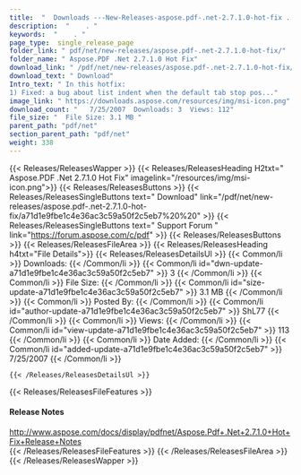 ```yaml
---
title:  "  Downloads ---New-Releases-aspose.pdf-.net-2.7.1.0-hot-fix . " 
description:  "    . " 
keywords:  "    . " 
page_type:  single_release_page
folder_link: " pdf/net/new-releases/aspose.pdf-.net-2.7.1.0-hot-fix/"
folder_name: " Aspose.PDF .Net 2.7.1.0 Hot Fix"
download_link: " /pdf/net/new-releases/aspose.pdf-.net-2.7.1.0-hot-fix/a71d1e9fbe1c4e36ac3c59a50f2c5eb7"
download_text: " Download"
Intro_text: " In this hotfix:
1) Fixed: a bug about list indent when the default tab stop pos..."
image_link: " https://downloads.aspose.com/resources/img/msi-icon.png"
download_count: "   7/25/2007  Downloads: 3  Views: 112"
file_size: "  File Size: 3.1 MB "
parent_path: "pdf/net"
section_parent_path: "pdf/net"
weight: 338 
---
```


{{< Releases/ReleasesWapper >}}
  {{< Releases/ReleasesHeading H2txt=" Aspose.PDF .Net 2.7.1.0 Hot Fix" imagelink="/resources/img/msi-icon.png">}}
  {{< Releases/ReleasesButtons >}}
    {{< Releases/ReleasesSingleButtons text=" Download" link="/pdf/net/new-releases/aspose.pdf-.net-2.7.1.0-hot-fix/a71d1e9fbe1c4e36ac3c59a50f2c5eb7%20%20" >}}
    {{< Releases/ReleasesSingleButtons text=" Support Forum " link="https://forum.aspose.com/c/pdf" >}}
  {{< Releases/ReleasesButtons >}}
  {{< Releases/ReleasesFileArea >}}
    {{< Releases/ReleasesHeading h4txt="File Details">}}
    {{< Releases/ReleasesDetailsUl >}}
            {{< Common/li  >}} Downloads: {{< /Common/li >}} 
      {{< Common/li id="dwn-update-a71d1e9fbe1c4e36ac3c59a50f2c5eb7" >}} 3 {{< /Common/li >}} 
      {{< Common/li  >}} File Size: {{< /Common/li >}} 
      {{< Common/li id="size-update-a71d1e9fbe1c4e36ac3c59a50f2c5eb7" >}} 3.1 MB {{< /Common/li >}} 
      {{< Common/li  >}} Posted By: {{< /Common/li >}} 
      {{< Common/li id="author-update-a71d1e9fbe1c4e36ac3c59a50f2c5eb7" >}} ShL77 {{< /Common/li >}} 
      {{< Common/li  >}} Views: {{< /Common/li >}} 
      {{< Common/li id="view-update-a71d1e9fbe1c4e36ac3c59a50f2c5eb7" >}} 113 {{< /Common/li >}} 
      {{< Common/li  >}} Date Added: {{< /Common/li >}} 
      {{< Common/li id="added-update-a71d1e9fbe1c4e36ac3c59a50f2c5eb7" >}} 7/25/2007 {{< /Common/li >}} 

    {{< /Releases/ReleasesDetailsUl >}}

  {{< Releases/ReleasesFileFeatures >}}
      <h4>Release Notes</h4><div><a href="http://www.aspose.com/docs/display/pdfnet/Aspose.Pdf+.Net+2.7.1.0+Hot+Fix+Release+Notes">http://www.aspose.com/docs/display/pdfnet/Aspose.Pdf+.Net+2.7.1.0+Hot+Fix+Release+Notes</a></div>
  {{< /Releases/ReleasesFileFeatures >}}
 {{< /Releases/ReleasesFileArea >}}
{{< /Releases/ReleasesWapper >}}


